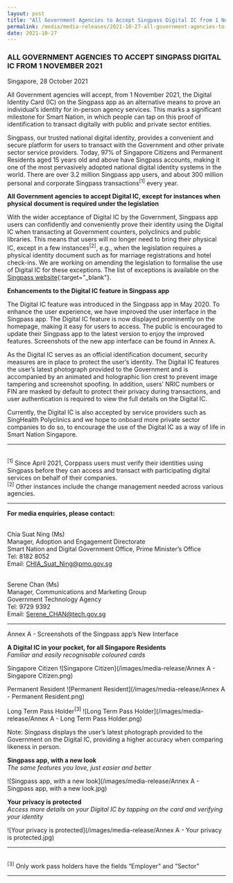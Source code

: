 ```yaml
---
layout: post
title: "All Government Agencies to Accept Singpass Digital IC from 1 November 2021" 
permalink: /media/media-releases/2021-10-27-all-government-agencies-to-accept-singpass-digital-ic-from-1-november-2021
date: 2021-10-27
---
```


### **ALL GOVERNMENT AGENCIES TO ACCEPT SINGPASS DIGITAL IC FROM 1 NOVEMBER 2021**

Singapore, 28 October 2021 

All Government agencies will accept, from 1 November 2021, the Digital Identity Card (IC) on the Singpass app as an alternative means to prove an individual’s identity for in-person agency services. This marks a significant milestone for Smart Nation, in which people can tap on this proof of identification to transact digitally with public and private sector entities.

Singpass, our trusted national digital identity, provides a convenient and secure platform for users to transact with the Government and other private sector service providers. Today, 97% of Singapore Citizens and Permanent Residents aged 15 years old and above have Singpass accounts, making it one of the most pervasively adopted national digital identity systems in the world. There are over 3.2 million Singpass app users, and about 300 million personal and corporate Singpass transactions<sup>[1]</sup> every year.

**All Government agencies to accept Digital IC, except for instances when physical document is required under the legislation**

With the wider acceptance of Digital IC by the Government, Singpass app users can confidently and conveniently prove their identity using the Digital IC when transacting at Government counters, polyclinics and public libraries. This means that users will no longer need to bring their physical IC, except in a few instances<sup>[2]</sup>, e.g., when the legislation requires a physical identity document such as for marriage registrations and hotel check-ins. We are working on amending the legislation to formalise the use of Digital IC for these exceptions. The list of exceptions is available on the [Singpass website](http://www.go.gov.sg/digitalic-exceptions){:target="_blank"}.

**Enhancements to the Digital IC feature in Singpass app**

The Digital IC feature was introduced in the Singpass app in May 2020. To enhance the user experience, we have improved the user interface in the Singpass app. The Digital IC feature is now displayed prominently on the homepage, making it easy for users to access. The public is encouraged to update their Singpass app to the latest version to enjoy the improved features. Screenshots of the new app interface can be found in Annex A.

As the Digital IC serves as an official identification document, security measures are in place to protect the user’s identity. The Digital IC features the user’s latest photograph provided to the Government and is accompanied by an animated and holographic lion crest to prevent image tampering and screenshot spoofing. In addition, users’ NRIC numbers or FIN are masked by default to protect their privacy during transactions, and user authentication is required to view the full details on the Digital IC.

Currently, the Digital IC is also accepted by service providers such as SingHealth Polyclinics and we hope to onboard more private sector companies to do so, to encourage the use of the Digital IC as a way of life in Smart Nation Singapore.

---

<br><sup>[1]</sup> Since April 2021, Corppass users must verify their identities using Singpass before they can access and transact with participating digital services on behalf of their companies.
<br><sup>[2]</sup> Other instances include the change management needed across various agencies.

---

**For media enquiries, please contact:**

<br>Chia Suat Ning (Ms)
<br>Manager, Adoption and Engagement Directorate 
<br>Smart Nation and Digital Government Office, Prime Minister’s Office
<br>Tel: 8182 8052
<br>Email: <CHIA_Suat_Ning@pmo.gov.sg>

<br>Serene Chan (Ms)
<br>Manager, Communications and Marketing Group
<br>Government Technology Agency
<br>Tel: 9729 9392
<br>Email: <Serene_CHAN@tech.gov.sg> 

---

Annex A - Screenshots of the Singpass app’s New Interface

**A Digital IC in your pocket, for all Singapore Residents**
<br>*Familiar and easily recognisable coloured cards*

Singapore Citizen
![Singapore Citizen](/images/media-release/Annex A - Singapore Citizen.png)

Permanent Resident
![Permanent Resident](/images/media-release/Annex A - Permanent Resident.png)

Long Term Pass Holder<sup>[3]</sup>
![Long Term Pass Holder](/images/media-release/Annex A - Long Term Pass Holder.png)

Note: Singpass displays the user’s latest photograph provided to the Government on the Digital IC, providing a higher accuracy when comparing likeness in person.

**Singpass app, with a new look**
<br>*The same features you love, just easier and better*

![Singpass app, with a new look](/images/media-release/Annex A - Singpass app, with a new look.jpg)

**Your privacy is protected**
<br>*Access more details on your Digital IC by tapping on the card and verifying your identity*

![Your privacy is protected](/images/media-release/Annex A - Your privacy is protected.jpg)

---

<br><sup>[3]</sup> Only work pass holders have the fields “Employer” and “Sector”

---

